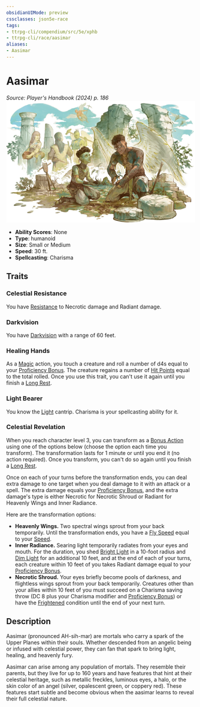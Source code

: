 ```yaml
---
obsidianUIMode: preview
cssclasses: json5e-race
tags:
- ttrpg-cli/compendium/src/5e/xphb
- ttrpg-cli/race/aasimar
aliases:
- Aasimar
---
```

# Aasimar
*Source: Player's Handbook (2024) p. 186*  
![](Інструменти%20ДМ/CLI/races/img/aasimar.webp#right)

- **Ability Scores**: None
- **Type**: humanoid
- **Size**: Small or Medium
- **Speed**: 30 ft.
- **Spellcasting**: Charisma

## Traits

### Celestial Resistance

You have [Resistance](Інструменти%20ДМ/CLI/rules/variant-rules/resistance-xphb.md) to Necrotic damage and Radiant damage.

### Darkvision

You have [Darkvision](Інструменти%20ДМ/CLI/rules/senses.md#Darkvision) with a range of 60 feet.

### Healing Hands

As a [Magic](Інструменти%20ДМ/CLI/rules/actions.md#Magic) action, you touch a creature and roll a number of d4s equal to your [Proficiency Bonus](Інструменти%20ДМ/CLI/rules/variant-rules/proficiency-xphb.md). The creature regains a number of [Hit Points](Інструменти%20ДМ/CLI/rules/variant-rules/hit-points-xphb.md) equal to the total rolled. Once you use this trait, you can't use it again until you finish a [Long Rest](Інструменти%20ДМ/CLI/rules/variant-rules/long-rest-xphb.md).

### Light Bearer

You know the [Light](Інструменти%20ДМ/CLI/spells/light-xphb.md) cantrip. Charisma is your spellcasting ability for it.

### Celestial Revelation

When you reach character level 3, you can transform as a [Bonus Action](Інструменти%20ДМ/CLI/rules/variant-rules/bonus-action-xphb.md) using one of the options below (choose the option each time you transform). The transformation lasts for 1 minute or until you end it (no action required). Once you transform, you can't do so again until you finish a [Long Rest](Інструменти%20ДМ/CLI/rules/variant-rules/long-rest-xphb.md).

Once on each of your turns before the transformation ends, you can deal extra damage to one target when you deal damage to it with an attack or a spell. The extra damage equals your [Proficiency Bonus](Інструменти%20ДМ/CLI/rules/variant-rules/proficiency-xphb.md), and the extra damage's type is either Necrotic for Necrotic Shroud or Radiant for Heavenly Wings and Inner Radiance.

Here are the transformation options:

- **Heavenly Wings.** Two spectral wings sprout from your back temporarily. Until the transformation ends, you have a [Fly Speed](Інструменти%20ДМ/CLI/rules/variant-rules/fly-speed-xphb.md) equal to your [Speed](Інструменти%20ДМ/CLI/rules/variant-rules/speed-xphb.md).  
- **Inner Radiance.** Searing light temporarily radiates from your eyes and mouth. For the duration, you shed [Bright Light](Інструменти%20ДМ/CLI/rules/variant-rules/bright-light-xphb.md) in a 10-foot radius and [Dim Light](Інструменти%20ДМ/CLI/rules/variant-rules/dim-light-xphb.md) for an additional 10 feet, and at the end of each of your turns, each creature within 10 feet of you takes Radiant damage equal to your [Proficiency Bonus](Інструменти%20ДМ/CLI/rules/variant-rules/proficiency-xphb.md).  
- **Necrotic Shroud.** Your eyes briefly become pools of darkness, and flightless wings sprout from your back temporarily. Creatures other than your allies within 10 feet of you must succeed on a Charisma saving throw (DC 8 plus your Charisma modifier and [Proficiency Bonus](Інструменти%20ДМ/CLI/rules/variant-rules/proficiency-xphb.md)) or have the [Frightened](Інструменти%20ДМ/CLI/rules/conditions.md#Frightened) condition until the end of your next turn.  

## Description

Aasimar (pronounced AH-sih-mar) are mortals who carry a spark of the Upper Planes within their souls. Whether descended from an angelic being or infused with celestial power, they can fan that spark to bring light, healing, and heavenly fury.

Aasimar can arise among any population of mortals. They resemble their parents, but they live for up to 160 years and have features that hint at their celestial heritage, such as metallic freckles, luminous eyes, a halo, or the skin color of an angel (silver, opalescent green, or coppery red). These features start subtle and become obvious when the aasimar learns to reveal their full celestial nature.